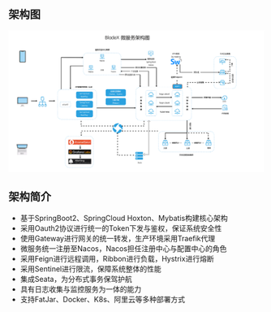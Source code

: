 ## 架构图
![](../images/screenshot_1578668642476.png)

## 架构简介
* 基于SpringBoot2、SpringCloud Hoxton、Mybatis构建核心架构
* 采用Oauth2协议进行统一的Token下发与鉴权，保证系统安全性
* 使用Gateway进行网关的统一转发，生产环境采用Traefik代理
* 微服务统一注册至Nacos，Nacos担任注册中心与配置中心的角色
* 采用Feign进行远程调用，Ribbon进行负载，Hystrix进行熔断
* 采用Sentinel进行限流，保障系统整体的性能
* 集成Seata，为分布式事务保驾护航
* 具有日志收集与监控服务为一体的能力
* 支持FatJar、Docker、K8s、阿里云等多种部署方式
